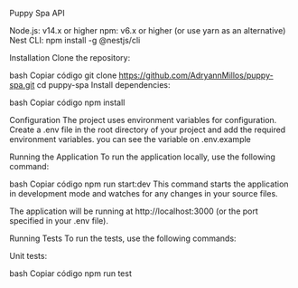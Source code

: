 Puppy Spa API

Node.js: v14.x or higher
npm: v6.x or higher (or use yarn as an alternative)
Nest CLI: npm install -g @nestjs/cli

Installation
Clone the repository:

bash
Copiar código
git clone https://github.com/AdryannMillos/puppy-spa.git
cd puppy-spa
Install dependencies:

bash
Copiar código
npm install

Configuration
The project uses environment variables for configuration. Create a .env file in the root directory of your project and add the required environment variables. you can see the variable on .env.example

Running the Application
To run the application locally, use the following command:

bash
Copiar código
npm run start:dev
This command starts the application in development mode and watches for any changes in your source files.

The application will be running at http://localhost:3000 (or the port specified in your .env file).

Running Tests
To run the tests, use the following commands:

Unit tests:

bash
Copiar código
npm run test
